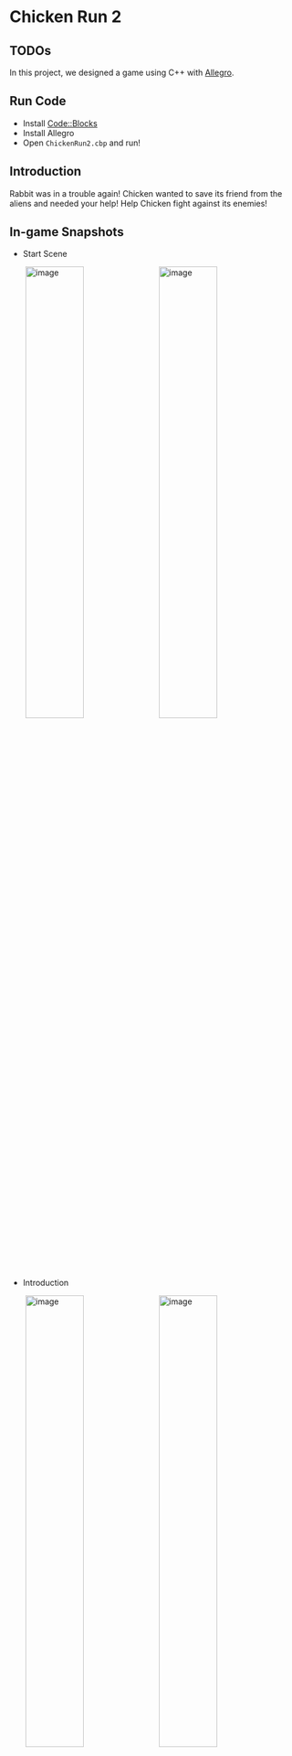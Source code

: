 Chicken Run 2
===

## TODOs

In this project, we designed a game using C++ with [Allegro](https://liballeg.org).

## Run Code

* Install [Code::Blocks](https://www.codeblocks.org/)
* Install Allegro
* Open `ChickenRun2.cbp` and run!

## Introduction

Rabbit was in a trouble again! Chicken wanted to save its friend from the aliens and needed your help! Help Chicken fight against its enemies!

## In-game Snapshots

* Start Scene

&ensp;&ensp;&ensp;&ensp;<img src="https://github.com/Peggy1210/intro-to-programming-II-final-project/blob/main/screenshots/screenshot1.jpg" alt="image" width="45%" height="auto">&ensp;<img src="https://github.com/Peggy1210/intro-to-programming-II-final-project/blob/main/screenshots/screenshot2.png" alt="image" width="45%" height="auto">

* Introduction

&ensp;&ensp;&ensp;&ensp;<img src="https://github.com/Peggy1210/intro-to-programming-II-final-project/blob/main/screenshots/screenshot3.jpg" alt="image" width="45%" height="auto">&ensp;<img src="https://github.com/Peggy1210/intro-to-programming-II-final-project/blob/main/screenshots/screenshot4.jpg" alt="image" width="45%" height="auto">

* Player Modes

&ensp;&ensp;&ensp;&ensp;<img src="https://github.com/Peggy1210/intro-to-programming-II-final-project/blob/main/screenshots/screenshot5.png" alt="image" width="45%" height="auto">&ensp;<img src="https://github.com/Peggy1210/intro-to-programming-II-final-project/blob/main/screenshots/screenshot6.png" alt="image" width="45%" height="auto">

* Background Story & In-Game Shop

&ensp;&ensp;&ensp;&ensp;<img src="https://github.com/Peggy1210/intro-to-programming-II-final-project/blob/main/screenshots/screenshot7.png" alt="image" width="45%" height="auto">&ensp;<img src="https://github.com/Peggy1210/intro-to-programming-II-final-project/blob/main/screenshots/screenshot8.png" alt="image" width="45%" height="auto">

